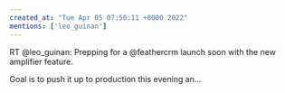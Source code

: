 ```yaml
---
created_at: "Tue Apr 05 07:50:11 +0000 2022"
mentions: ['leo_guinan']
---
```


RT @leo_guinan: Prepping for a @feathercrm launch soon with the new amplifier feature.

Goal is to push it up to production this evening an…